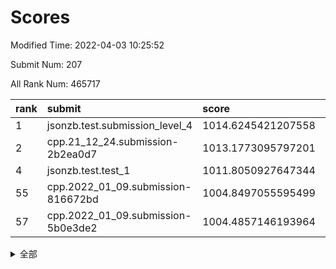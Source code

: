 # Scores

Modified Time: 2022-04-03 10:25:52

Submit Num: 207

All Rank Num: 465717

| rank |               submit               |       score        |       sigma        | pk_num |
| :--- | :--------------------------------- | :----------------- | :----------------- | :----- |
| 1    | jsonzb.test.submission_level_4     | 1014.6245421207558 | 0.8480102714213678 | 9002   |
| 2    | cpp.21_12_24.submission-2b2ea0d7   | 1013.1773095797201 | 0.8029137645658453 | 9000   |
| 4    | jsonzb.test.test_1                 | 1011.8050927647344 | 0.7909256990736658 | 8995   |
| 55   | cpp.2022_01_09.submission-816672bd | 1004.8497055595499 | 0.7188725507284883 | 9001   |
| 57   | cpp.2022_01_09.submission-5b0e3de2 | 1004.4857146193964 | 0.7231619299718779 | 9003   |


<details>
<summary>全部</summary>

| rank |                 submit                 |       score        |       sigma        | pk_num |
| :--- | :------------------------------------- | :----------------- | :----------------- | :----- |
| 1    | jsonzb.test.submission_level_4         | 1014.6245421207558 | 0.8480102714213678 | 9002   |
| 2    | cpp.21_12_24.submission-2b2ea0d7       | 1013.1773095797201 | 0.8029137645658453 | 9000   |
| 3    | gobigger.level_3.submission_level_3_25 | 1012.7767637473166 | 0.7801603415383941 | 9002   |
| 4    | jsonzb.test.test_1                     | 1011.8050927647344 | 0.7909256990736658 | 8995   |
| 5    | gobigger.level_3.submission_level_3_21 | 1011.776494579103  | 0.7755105304198127 | 9000   |
| 6    | gobigger.level_3.submission_level_3_0  | 1011.4895488090281 | 0.7749896689600974 | 9001   |
| 7    | gobigger.level_3.submission_level_3_26 | 1011.359884567312  | 0.7774168513432547 | 9001   |
| 8    | gobigger.level_3.submission_level_3_46 | 1011.1906595387261 | 0.7645991092400767 | 8995   |
| 9    | gobigger.level_3.submission_level_3_8  | 1011.0782753302159 | 0.7846106158856262 | 8998   |
| 10   | gobigger.level_3.submission_level_3_15 | 1010.8391638582729 | 0.7657548314259458 | 9001   |
| 11   | gobigger.level_3.submission_level_3_18 | 1010.838974041415  | 0.7644620025866388 | 8999   |
| 12   | gobigger.level_3.submission_level_3_22 | 1010.8159471300997 | 0.7812490654781461 | 9000   |
| 13   | gobigger.level_3.submission_level_3_37 | 1010.7706513935807 | 0.78507870975134   | 9000   |
| 14   | gobigger.level_3.submission_level_3_11 | 1010.753877323276  | 0.7494054415908988 | 9001   |
| 15   | gobigger.level_3.submission_level_3_34 | 1010.7502289237428 | 0.7598038236823181 | 8998   |
| 16   | gobigger.level_3.submission_level_3_23 | 1010.7473471920096 | 0.7881637134237166 | 8997   |
| 17   | gobigger.level_3.submission_level_3_32 | 1010.7185315506988 | 0.7663718025151462 | 9003   |
| 18   | gobigger.level_3.submission_level_3_5  | 1010.4292665963065 | 0.7556542328954424 | 9001   |
| 19   | gobigger.level_3.submission_level_3_27 | 1010.3398675370232 | 0.7622500025750399 | 9003   |
| 20   | gobigger.level_3.submission_level_3_4  | 1010.2813789907271 | 0.7422638616613189 | 8999   |
| 21   | gobigger.level_3.submission_level_3_16 | 1010.2592093200474 | 0.7775318898744934 | 8994   |
| 22   | gobigger.level_3.submission_level_3_28 | 1010.2358383448249 | 0.7496573211977836 | 8999   |
| 23   | gobigger.level_3.submission_level_3_39 | 1010.157275270364  | 0.74681462370195   | 8995   |
| 24   | gobigger.level_3.submission_level_3_49 | 1010.0361094977153 | 0.7653746242025193 | 9000   |
| 25   | gobigger.level_3.submission_level_3_1  | 1009.9753591650239 | 0.7810052984902912 | 9000   |
| 26   | gobigger.level_3.submission_level_3_12 | 1009.9600823868244 | 0.7480187176014562 | 9002   |
| 27   | gobigger.level_3.submission_level_3_35 | 1009.9387462357196 | 0.7404102797221555 | 9003   |
| 28   | gobigger.level_3.submission_level_3_40 | 1009.9330054687607 | 0.7617142222401598 | 9002   |
| 29   | gobigger.level_3.submission_level_3_29 | 1009.8980128774267 | 0.7423834506171146 | 8997   |
| 30   | gobigger.level_3.submission_level_3_24 | 1009.8433933083513 | 0.733112309126058  | 8997   |
| 31   | gobigger.level_3.submission_level_3_17 | 1009.8304824994605 | 0.7568264500383413 | 9000   |
| 32   | gobigger.level_3.submission_level_3_2  | 1009.7730009236642 | 0.7552473329711273 | 8995   |
| 33   | gobigger.level_3.submission_level_3_36 | 1009.7498497105398 | 0.7494513385643761 | 9001   |
| 34   | gobigger.level_3.submission_level_3_6  | 1009.7274381781634 | 0.7455602857451896 | 9002   |
| 35   | gobigger.level_3.submission_level_3_38 | 1009.6678723641558 | 0.7617853547438256 | 9004   |
| 36   | gobigger.level_3.submission_level_3_43 | 1009.6572343669574 | 0.7391241893705509 | 9001   |
| 37   | gobigger.level_3.submission_level_3_42 | 1009.6414114577852 | 0.7437734497534473 | 9004   |
| 38   | gobigger.level_3.submission_level_3_20 | 1009.6266678465947 | 0.7546719676236416 | 9000   |
| 39   | gobigger.level_3.submission_level_3_13 | 1009.6019276999943 | 0.7426113131875738 | 9000   |
| 40   | gobigger.level_3.submission_level_3_48 | 1009.4620879703799 | 0.7499716091692705 | 8994   |
| 41   | gobigger.level_3.submission_level_3_31 | 1009.383679011142  | 0.7511679604212463 | 8996   |
| 42   | gobigger.level_3.submission_level_3_33 | 1009.372933594972  | 0.7475791693721953 | 8999   |
| 43   | gobigger.level_3.submission_level_3_41 | 1009.3495766668381 | 0.7457789368997488 | 8996   |
| 44   | gobigger.level_3.submission_level_3_45 | 1009.3390180347412 | 0.745172313286155  | 8999   |
| 45   | gobigger.level_3.submission_level_3_19 | 1009.2948434792982 | 0.757030315103159  | 8999   |
| 46   | gobigger.level_3.submission_level_3_3  | 1009.2673652767683 | 0.7245225346548185 | 8997   |
| 47   | gobigger.level_3.submission_level_3_44 | 1009.2101953055287 | 0.7360176610854461 | 9004   |
| 48   | gobigger.level_3.submission_level_3_7  | 1009.123837724663  | 0.750445213280871  | 9002   |
| 49   | gobigger.level_3.submission_level_3_47 | 1009.107715381558  | 0.7886648160664025 | 9001   |
| 50   | gobigger.level_3.submission_level_3_30 | 1008.9823299468362 | 0.739111616604755  | 8999   |
| 51   | gobigger.level_3.submission_level_3_10 | 1008.6572170264026 | 0.7262292987596676 | 8999   |
| 52   | gobigger.level_3.submission_level_3_14 | 1008.4344222250335 | 0.7385559880546462 | 9004   |
| 53   | gobigger.level_3.submission_level_3_9  | 1008.2230031308454 | 0.7533849586209307 | 8997   |
| 54   | gobigger.level_1.submission_level_1_33 | 1004.9468206459483 | 0.7220578116983312 | 8998   |
| 55   | cpp.2022_01_09.submission-816672bd     | 1004.8497055595499 | 0.7188725507284883 | 9001   |
| 56   | gobigger.level_1.submission_level_1_0  | 1004.5348817323745 | 0.7185573413097325 | 8996   |
| 57   | cpp.2022_01_09.submission-5b0e3de2     | 1004.4857146193964 | 0.7231619299718779 | 9003   |
| 58   | gobigger.level_1.submission_level_1_42 | 1004.4415759514553 | 0.7299447364824418 | 8999   |
| 59   | gobigger.level_1.submission_level_1_11 | 1004.4408756305094 | 0.7162460150785391 | 8999   |
| 60   | gobigger.level_1.submission_level_1_45 | 1004.4070935456937 | 0.7237476663589912 | 9002   |
| 61   | gobigger.level_1.submission_level_1_10 | 1004.342445481387  | 0.7183513719604303 | 9001   |
| 62   | gobigger.level_1.submission_level_1_34 | 1004.2062463349682 | 0.7107411465848142 | 9002   |
| 63   | gobigger.level_1.submission_level_1_6  | 1004.1465735210874 | 0.7108953132744318 | 8996   |
| 64   | gobigger.level_1.submission_level_1_16 | 1004.141302241771  | 0.7189501667512224 | 9003   |
| 65   | gobigger.level_1.submission_level_1_24 | 1004.1237054182035 | 0.7183519725798989 | 9004   |
| 66   | gobigger.level_1.submission_level_1_19 | 1004.0854870307694 | 0.7237701208811457 | 9002   |
| 67   | gobigger.level_1.submission_level_1_31 | 1004.0606632910133 | 0.714571144856181  | 8998   |
| 68   | gobigger.level_1.submission_level_1_27 | 1004.0129656993456 | 0.7272486620674471 | 9002   |
| 69   | gobigger.level_1.submission_level_1_44 | 1003.960106750014  | 0.7162865283782234 | 8998   |
| 70   | gobigger.level_1.submission_level_1_26 | 1003.7980701172149 | 0.7208853822163853 | 8999   |
| 71   | gobigger.level_1.submission_level_1_21 | 1003.7826972121941 | 0.7218119090600343 | 8997   |
| 72   | gobigger.level_1.submission_level_1_9  | 1003.6829609255118 | 0.7274824061467408 | 8999   |
| 73   | gobigger.level_1.submission_level_1_38 | 1003.6621010481686 | 0.7181574504707181 | 8999   |
| 74   | gobigger.level_1.submission_level_1_30 | 1003.6446673552135 | 0.722539312190953  | 9002   |
| 75   | gobigger.level_1.submission_level_1_28 | 1003.6111591454671 | 0.7209922619669147 | 9001   |
| 76   | gobigger.level_1.submission_level_1_47 | 1003.6070169226202 | 0.7138359170925382 | 9006   |
| 77   | gobigger.level_1.submission_level_1_12 | 1003.5829430826996 | 0.7143428714586628 | 8997   |
| 78   | gobigger.level_1.submission_level_1_15 | 1003.4703176763664 | 0.7037457002019616 | 9001   |
| 79   | gobigger.level_1.submission_level_1_32 | 1003.4628582056296 | 0.7141290088550086 | 8999   |
| 80   | gobigger.level_1.submission_level_1_13 | 1003.4548425597494 | 0.7187794768226528 | 9000   |
| 81   | gobigger.level_1.submission_level_1_14 | 1003.4023666983461 | 0.7157432741585781 | 8997   |
| 82   | gobigger.level_1.submission_level_1_40 | 1003.3816322238285 | 0.7201524017504815 | 8998   |
| 83   | gobigger.level_1.submission_level_1_36 | 1003.2455705102659 | 0.7272644925743451 | 8999   |
| 84   | gobigger.level_1.submission_level_1_17 | 1003.2405013758198 | 0.7066410563702392 | 8998   |
| 85   | gobigger.level_1.submission_level_1_43 | 1003.2112306811435 | 0.7200683124451819 | 8999   |
| 86   | gobigger.level_1.submission_level_1_37 | 1003.1702119718159 | 0.7166465650446706 | 8999   |
| 87   | gobigger.level_1.submission_level_1_22 | 1003.1133270295026 | 0.7127018105389307 | 8997   |
| 88   | gobigger.level_1.submission_level_1_39 | 1003.1104407588426 | 0.7346491259369601 | 9002   |
| 89   | gobigger.level_1.submission_level_1_46 | 1003.0356871812539 | 0.7149969717369944 | 8998   |
| 90   | gobigger.level_1.submission_level_1_1  | 1003.0017325675504 | 0.72467402832794   | 9001   |
| 91   | gobigger.level_1.submission_level_1_41 | 1002.9200230599005 | 0.7151170761986521 | 8998   |
| 92   | gobigger.level_1.submission_level_1_48 | 1002.9097775096228 | 0.709537756211654  | 9004   |
| 93   | gobigger.level_1.submission_level_1_29 | 1002.8635398108707 | 0.7226273346142587 | 9000   |
| 94   | gobigger.level_1.submission_level_1_23 | 1002.817979957734  | 0.7152559853433553 | 8998   |
| 95   | gobigger.level_1.submission_level_1_20 | 1002.7498721163643 | 0.7142470479143266 | 8995   |
| 96   | gobigger.level_1.submission_level_1_49 | 1002.74236418955   | 0.7256416073780182 | 8997   |
| 97   | gobigger.level_1.submission_level_1_7  | 1002.718136640109  | 0.7171159203733579 | 8996   |
| 98   | gobigger.level_1.submission_level_1_18 | 1002.6961923516772 | 0.7224106017044751 | 9001   |
| 99   | gobigger.level_1.submission_level_1_35 | 1002.6061291666479 | 0.7222183711728202 | 8999   |
| 100  | gobigger.level_1.submission_level_1_5  | 1002.5530520808377 | 0.7049650267986121 | 8998   |
| 101  | gobigger.level_1.submission_level_1_25 | 1002.4631362943437 | 0.7069280902457054 | 8995   |
| 102  | gobigger.level_1.submission_level_1_8  | 1002.3013584339972 | 0.7262141554973794 | 8995   |
| 103  | gobigger.level_1.submission_level_1_4  | 1002.2203654974559 | 0.7063350315865693 | 8999   |
| 104  | gobigger.level_1.submission_level_1_2  | 1001.9679415276952 | 0.715480147218082  | 9001   |
| 105  | gobigger.level_1.submission_level_1_3  | 1001.5236558593265 | 0.71863418002702   | 8996   |
| 106  | gobigger.random.submission_random_7    | 997.5796358418695  | 0.69787600869891   | 8997   |
| 107  | gobigger.random.submission_random_5    | 997.3434272321383  | 0.6971856506225086 | 8997   |
| 108  | gobigger.random.submission_random_11   | 997.2065850238533  | 0.7233446893774123 | 9003   |
| 109  | gobigger.random.submission_random_48   | 997.0131908697442  | 0.7149724148681619 | 8996   |
| 110  | gobigger.random.submission_random_23   | 996.9878483146822  | 0.7098489552778877 | 8996   |
| 111  | gobigger.random.submission_random_36   | 996.9250283482227  | 0.700387817396108  | 9004   |
| 112  | gobigger.random.submission_random_24   | 996.8200496734253  | 0.7189323981718369 | 9000   |
| 113  | gobigger.random.submission_random_46   | 996.8161514724064  | 0.6994826296418036 | 8996   |
| 114  | gobigger.random.submission_random_26   | 996.7634149450522  | 0.7018211154744838 | 8998   |
| 115  | gobigger.random.submission_random_31   | 996.7217706929503  | 0.7055888779696223 | 9001   |
| 116  | gobigger.random.submission_random_6    | 996.7075257647002  | 0.6995354505165499 | 8995   |
| 117  | gobigger.random.submission_random_37   | 996.61919125695    | 0.7135687407509501 | 8999   |
| 118  | gobigger.random.submission_random_3    | 996.5803749070407  | 0.707096205551994  | 9001   |
| 119  | gobigger.random.submission_random_14   | 996.4854354515352  | 0.7100529748453742 | 8995   |
| 120  | gobigger.random.submission_random_38   | 996.3447498783219  | 0.7012066838830106 | 8997   |
| 121  | gobigger.random.submission_random_9    | 996.3445251001822  | 0.7055178744858737 | 8999   |
| 122  | gobigger.random.submission_random_12   | 996.3413545987495  | 0.7186033230276124 | 8996   |
| 123  | gobigger.random.submission_random_28   | 996.3110582498879  | 0.7194749877062652 | 9005   |
| 124  | gobigger.random.submission_random_0    | 996.1945877174775  | 0.7025659702825169 | 9001   |
| 125  | gobigger.random.submission_random_19   | 996.1358049783942  | 0.7168482907067658 | 8999   |
| 126  | gobigger.random.submission_random_2    | 996.068197452203   | 0.7114332581694564 | 9001   |
| 127  | gobigger.random.submission_random_41   | 996.055603585521   | 0.7054782647396385 | 9003   |
| 128  | gobigger.random.submission_random_44   | 996.0353273114887  | 0.7174245615152929 | 9000   |
| 129  | gobigger.random.submission_random_15   | 995.997138159701   | 0.7063115213034912 | 8993   |
| 130  | gobigger.random.submission_random_39   | 995.9937048519078  | 0.7044207950124461 | 9003   |
| 131  | gobigger.random.submission_random_30   | 995.9261688969765  | 0.7170163880713504 | 8995   |
| 132  | gobigger.random.submission_random_13   | 995.9243152796026  | 0.7091309435675552 | 9001   |
| 133  | gobigger.random.submission_random_22   | 995.917660878695   | 0.7162039922035545 | 8999   |
| 134  | gobigger.random.submission_random_4    | 995.9030708360617  | 0.7055203231925712 | 8995   |
| 135  | gobigger.random.submission_random_45   | 995.8900158694736  | 0.7160634800946973 | 8995   |
| 136  | gobigger.random.submission_random_33   | 995.8124979805452  | 0.7066184266671377 | 9003   |
| 137  | gobigger.random.submission_random_43   | 995.7630322756685  | 0.7115923151354597 | 9003   |
| 138  | gobigger.random.submission_random_25   | 995.6319212875862  | 0.7150412961946356 | 9006   |
| 139  | gobigger.random.submission_random_29   | 995.6039412571092  | 0.7103570579269066 | 8994   |
| 140  | gobigger.random.submission_random_1    | 995.6022800657835  | 0.7056109769555015 | 9000   |
| 141  | gobigger.random.submission_random_18   | 995.5964472956601  | 0.7209418622448616 | 9001   |
| 142  | gobigger.random.submission_random_32   | 995.5670756592602  | 0.713745965034671  | 9003   |
| 143  | gobigger.random.submission_random_21   | 995.5385005924445  | 0.7119400673158811 | 8994   |
| 144  | gobigger.random.submission_random_10   | 995.5127866110251  | 0.7136343297274225 | 9001   |
| 145  | gobigger.random.submission_random_49   | 995.4380387344137  | 0.706407770294823  | 9004   |
| 146  | gobigger.random.submission_random_20   | 995.3501400515553  | 0.7147148530185994 | 9001   |
| 147  | gobigger.random.submission_random_27   | 995.3245282263609  | 0.7217955920643603 | 9001   |
| 148  | gobigger.random.submission_random_16   | 995.3137748506649  | 0.6950939786424772 | 9001   |
| 149  | gobigger.random.submission_random_8    | 995.2214978488026  | 0.7074147469329991 | 9000   |
| 150  | gobigger.random.submission_random_40   | 995.1606625495252  | 0.7110884820183282 | 9000   |
| 151  | gobigger.random.submission_random_17   | 995.0106548305059  | 0.6933273810987682 | 9001   |
| 152  | gobigger.random.submission_random_42   | 994.8065531695319  | 0.725241497087885  | 9000   |
| 153  | gobigger.random.submission_random_47   | 994.7484609441151  | 0.7148050544345843 | 9001   |
| 154  | gobigger.random.submission_random_34   | 994.7235225528751  | 0.7279380442982578 | 8997   |
| 155  | gobigger.random.submission_random_35   | 994.4895415833512  | 0.7190229201536195 | 9000   |
| 156  | gobigger.level_2.submission_level_2_16 | 993.6693181893677  | 0.7428378820615225 | 8994   |
| 157  | gobigger.level_2.submission_level_2_35 | 993.6684318789366  | 0.7548234081077843 | 8999   |
| 158  | gobigger.level_2.submission_level_2_49 | 993.5980935566855  | 0.7303469551567962 | 8999   |
| 159  | gobigger.level_2.submission_level_2_5  | 993.5644004807161  | 0.7230971890998908 | 9002   |
| 160  | gobigger.level_2.submission_level_2_26 | 993.4422285217427  | 0.7582061645123811 | 8999   |
| 161  | gobigger.level_2.submission_level_2_40 | 993.2715847841159  | 0.7423786146297449 | 8989   |
| 162  | gobigger.level_2.submission_level_2_23 | 993.2031765069233  | 0.7383043059568588 | 9003   |
| 163  | gobigger.level_2.submission_level_2_9  | 992.9953146960916  | 0.7462089220422511 | 8999   |
| 164  | gobigger.level_2.submission_level_2_46 | 992.818745632862   | 0.7409706120258078 | 8998   |
| 165  | gobigger.level_2.submission_level_2_20 | 992.8160231438197  | 0.7567681002431699 | 9000   |
| 166  | gobigger.level_2.submission_level_2_10 | 992.6651067580294  | 0.7532547207147211 | 9000   |
| 167  | gobigger.level_2.submission_level_2_4  | 992.617816456487   | 0.7587618879561057 | 8999   |
| 168  | gobigger.level_2.submission_level_2_45 | 992.5607831468875  | 0.7273526348397619 | 8997   |
| 169  | gobigger.level_2.submission_level_2_43 | 992.5251040882862  | 0.7272057839639037 | 9008   |
| 170  | gobigger.level_2.submission_level_2_48 | 992.5227891518028  | 0.748523648351173  | 9002   |
| 171  | gobigger.level_2.submission_level_2_0  | 992.498747208851   | 0.7622640412698817 | 9001   |
| 172  | gobigger.level_2.submission_level_2_29 | 992.4344813253309  | 0.755656916901406  | 8999   |
| 173  | gobigger.level_2.submission_level_2_28 | 992.2153142084403  | 0.7491027507781123 | 8995   |
| 174  | gobigger.level_2.submission_level_2_14 | 992.1531740976327  | 0.7445866249151348 | 8998   |
| 175  | gobigger.level_2.submission_level_2_27 | 992.0714124141823  | 0.7436651620538569 | 9002   |
| 176  | gobigger.level_2.submission_level_2_38 | 992.0445618188219  | 0.7613445221855552 | 9001   |
| 177  | gobigger.level_2.submission_level_2_47 | 992.0164092126691  | 0.7342073002663045 | 8996   |
| 178  | gobigger.level_2.submission_level_2_13 | 992.0049373162594  | 0.7500303439526651 | 9001   |
| 179  | gobigger.level_2.submission_level_2_25 | 991.978551435746   | 0.7374048289459646 | 9004   |
| 180  | gobigger.level_2.submission_level_2_6  | 991.9543730356353  | 0.7342093159833187 | 9001   |
| 181  | gobigger.level_2.submission_level_2_42 | 991.937215434986   | 0.7342593371181554 | 8996   |
| 182  | gobigger.level_2.submission_level_2_31 | 991.9145604956431  | 0.7408296266689308 | 8997   |
| 183  | gobigger.level_2.submission_level_2_44 | 991.9141874394028  | 0.7591141257188827 | 9002   |
| 184  | gobigger.level_2.submission_level_2_22 | 991.8929961421304  | 0.7528550977571362 | 8999   |
| 185  | gobigger.level_2.submission_level_2_24 | 991.8497699138292  | 0.7670764045206953 | 9002   |
| 186  | gobigger.level_2.submission_level_2_15 | 991.8369029239125  | 0.7313092578433732 | 8998   |
| 187  | gobigger.level_2.submission_level_2_21 | 991.8359677906893  | 0.733831595158417  | 8998   |
| 188  | gobigger.level_2.submission_level_2_32 | 991.8190895172285  | 0.7553101104882178 | 9000   |
| 189  | gobigger.level_2.submission_level_2_36 | 991.660610330527   | 0.760396310005911  | 8998   |
| 190  | gobigger.level_2.submission_level_2_11 | 991.6408784530357  | 0.7531228074263544 | 9000   |
| 191  | gobigger.level_2.submission_level_2_1  | 991.6184899176482  | 0.7371925641247221 | 8995   |
| 192  | gobigger.level_2.submission_level_2_41 | 991.4801136701255  | 0.7456255293012943 | 9000   |
| 193  | gobigger.level_2.submission_level_2_33 | 991.4747306755722  | 0.7558567263133917 | 8999   |
| 194  | gobigger.level_2.submission_level_2_17 | 991.349033511013   | 0.7751475084252042 | 8999   |
| 195  | gobigger.level_2.submission_level_2_7  | 991.2265384069401  | 0.7460868996899533 | 9001   |
| 196  | gobigger.level_2.submission_level_2_37 | 991.1848816884882  | 0.7507657824697008 | 9002   |
| 197  | gobigger.level_2.submission_level_2_30 | 991.1648029769773  | 0.7511163560140279 | 8998   |
| 198  | gobigger.level_2.submission_level_2_3  | 991.0648068884511  | 0.7547038190869899 | 8998   |
| 199  | gobigger.level_2.submission_level_2_18 | 991.0380819998314  | 0.7529160398240726 | 8998   |
| 200  | gobigger.level_2.submission_level_2_8  | 991.0200239395772  | 0.7370612351264961 | 8995   |
| 201  | gobigger.level_2.submission_level_2_39 | 990.941741566377   | 0.7305994472156755 | 8998   |
| 202  | gobigger.level_2.submission_level_2_12 | 990.6308210638001  | 0.7786740872972596 | 9002   |
| 203  | gobigger.level_2.submission_level_2_19 | 990.6099111393223  | 0.756793001995316  | 9001   |
| 204  | gobigger.level_2.submission_level_2_2  | 990.4137116381305  | 0.7389113149155665 | 9000   |
| 205  | gobigger.level_2.submission_level_2_34 | 990.2094956554736  | 0.7564093693270179 | 8999   |
| 206  | gobigger.none.submission_none_0        | 977.3629036683805  | 1.3236971135293651 | 8994   |
| 207  | gobigger.none.submission_none_1        | 976.0925897142675  | 1.670494501151453  | 9003   |

</details>